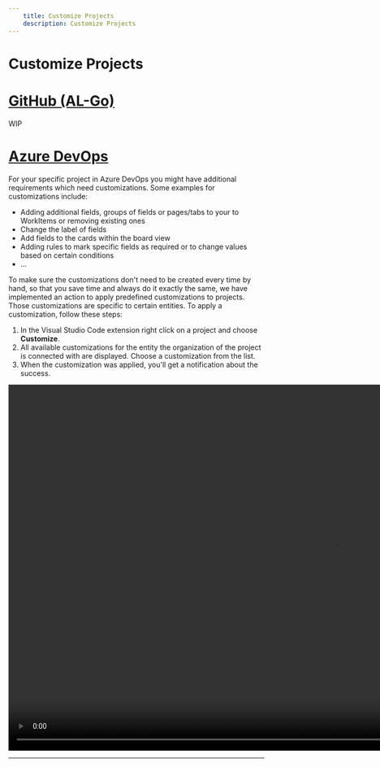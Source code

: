 ```yaml
---
    title: Customize Projects
    description: Customize Projects
---
```


# Customize Projects

# [**GitHub (AL-Go)**](#tab/github)
WIP

# [**Azure DevOps**](#tab/azdevops)

For your specific project in Azure DevOps you might have additional requirements which need customizations. Some examples for customizations include:

- Adding additional fields, groups of fields or pages/tabs to your to WorkItems or removing existing ones
- Change the label of fields
- Add fields to the cards within the board view
- Adding rules to mark specific fields as required or to change values based on certain conditions
- ...

To make sure the customizations don't need to be created every time by hand, so that you save time and always do it exactly the same, we have implemented an action to apply predefined customizations to projects. Those customizations are specific to certain entities. To apply a customization, follow these steps:

1. In the Visual Studio Code extension right click on a project and choose **Customize**.
2. All available customizations for the entity the organization of the project is connected with are displayed. Choose a customization from the list.
3. When the customization was applied, you'll get a notification about the success.

<video width="1280px" height="720px" controls>
  <source src="../media/customize-project.mp4" type="video/mp4">
  Your browser does not support the video tag.
</video>

---